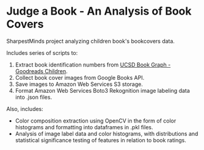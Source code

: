 # Judge a Book - An Analysis of Book Covers
SharpestMinds project analyzing children book's bookcovers data. 

Includes series of scripts to:
1) Extract book identification numbers from [UCSD Book Graph - Goodreads Children](https://sites.google.com/eng.ucsd.edu/ucsdbookgraph/home).
2) Collect book cover images from Google Books API.
3) Save images to Amazon Web Services S3 storage.
4) Format Amazon Web Services Boto3 Rekognition image labeling data into .json files.

Also, includes:
* Color composition extraction using OpenCV in the form of color histograms and formatting into dataframes in .pkl files. 
* Analysis of image label data and color histograms, with distributions and statistical significance testing of features in relation to book ratings.